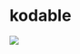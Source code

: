 # kodable
[![](https://jitpack.io/v/horovodovodo4ka/kodable.svg)](https://jitpack.io/#horovodovodo4ka/kodable)
